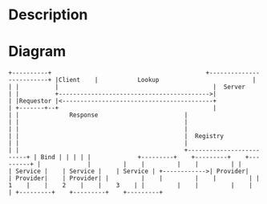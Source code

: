 Description
===========





Diagram
========


`
    +----------+                                           +-------------------------+
    |Client    |           Lookup                          |                         |
    |          |                                           |  Server                 |
    |          +------------------------------------------>|                         |
    |Requestor |<------------------------------------------+                         |
    +-------+--+                                           |                         |
            |              Response                        |                         |
            |                                              |                         |
            |                                              |                         |
            |                                              |  Registry               |
            |                                              |                         |
            |                                              +-------------------------+
            | Bind
            |
            |
            |
            |
            |             +---------+    +---------+    +---------+
            |             |         |    |         |    |         |
            |             | Service |    | Service |    | Service |
            +------------>| Provider|    | Provider|    | Provider|
                          |         |    |         |    |         |
                          |    1    |    |    2    |    |    3    |
                          |         |    |         |    |         |
                          +---------+    +---------+    +---------+
`


